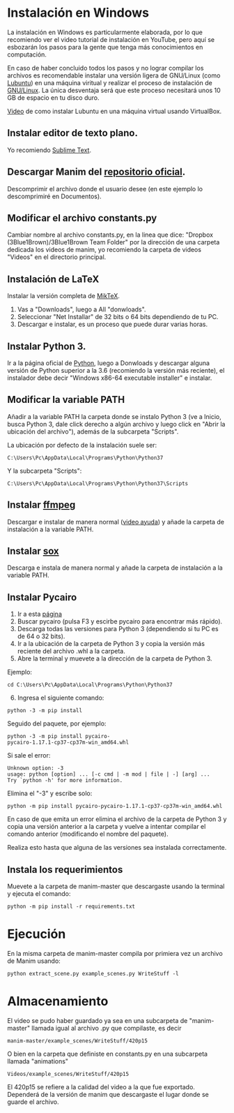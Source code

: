 # Instalación en Windows

La instalación en Windows es particularmente elaborada, por lo que recomiendo ver el video tutorial de instalación en YouTube, pero aquí se esbozarán los pasos para la gente que tenga más conocimientos en computación.

En caso de haber concluido todos los pasos y no lograr compilar los archivos es recomendable instalar una versión ligera de GNU/Linux (como [Lubuntu](https://lubuntu.net/downloads/)) en una máquina viritual y realizar el proceso de instalación de [GNU/Linux](https://github.com/Elteoremadebeethoven/AnimacionesConManim/blob/master/Espa%C3%B1ol/0_instalacion/gnuLinux/INSTRUCCIONES.md). La única desventaja será que este proceso necesitará unos 10 GB de espacio en tu disco duro.

[Video](https://www.youtube.com/watch?v=44fthwtnrF0) de como instalar Lubuntu en una máquina virtual usando VirtualBox.

## Instalar editor de texto plano.
Yo recomiendo [Sublime Text](https://www.sublimetext.com/).

## Descargar Manim del [repositorio oficial](https://github.com/3b1b/manim).
Descomprimir el archivo donde el usuario desee (en este ejemplo lo descomprimiré en Documentos).

## Modificar el archivo constants.py
Cambiar nombre al archivo constants.py, en la linea que dice:
"Dropbox (3Blue1Brown)/3Blue1Brown Team Folder"
por la dirección de una carpeta dedicada los videos de manim, yo recomiendo la carpeta de videos "Videos" en el directorio principal.

## Instalación de LaTeX
Instalar la versión completa de [MikTeX](https://miktex.org/download).
1. Vas a "Downloads", luego a All "donwloads".
2. Seleccionar "Net Installar" de 32 bits o 64 bits dependiendo de tu PC.
3. Descargar e instalar, es un proceso que puede durar varias horas.

## Instalar Python 3.
Ir a la página oficial de [Python](https://www.python.org/), luego a Donwloads y descargar alguna versión de Python superior a la 3.6 (recomiendo la versión más reciente), el instalador debe decir "Windows x86-64 executable installer" e instalar.

## Modificar la variable PATH
Añadir a la variable PATH la carpeta donde se instalo Python 3 (ve a Inicio, busca Python 3, dale click derecho a algún archivo y luego click en "Abrir la ubicación del archivo"), además de la subcarpeta "Scripts".

La ubicación por defecto de la instalación suele ser:
```
C:\Users\Pc\AppData\Local\Programs\Python\Python37
```
Y la subcarpeta "Scripts":
```
C:\Users\Pc\AppData\Local\Programs\Python\Python37\Scripts
```

## Instalar [ffmpeg](https://ffmpeg.zeranoe.com/builds/)
Descargar e instalar de manera normal ([video ayuda](https://www.youtube.com/watch?v=X7wLMejOjjM)) y añade la carpeta de instalación a la variable PATH.

## Instalar [sox](https://sourceforge.net/projects/sox/)
Descarga e instala de manera normal y añade la carpeta de instalación a la variable PATH.

## Instalar Pycairo
1. Ir a esta [página](https://www.lfd.uci.edu/~gohlke/pythonlibs/)
2. Buscar pycairo (pulsa F3 y escirbe pycairo para encontrar más rápido).
3. Descarga todas las versiones para Python 3 (dependiendo si tu PC es de 64 o 32 bits).
4. Ir a la ubicación de la carpeta de Python 3 y copia la versión más reciente del archivo .whl a la carpeta.
5. Abre la terminal y muevete a la dirección de la carpeta de Python 3.

Ejemplo:
```
cd C:\Users\Pc\AppData\Local\Programs\Python\Python37
```
6. Ingresa el siguiente comando:
```
python -3 -m pip install 
```
Seguido del paquete, por ejemplo:
```
python -3 -m pip install pycairo-pycairo‑1.17.1‑cp37‑cp37m‑win_amd64.whl
```
Si sale el error:
```
Unknown option: -3
usage: python [option] ... [-c cmd | -m mod | file | -] [arg] ...
Try `python -h' for more information.
```
Elimina el "-3" y escribe solo:
```
python -m pip install pycairo-pycairo‑1.17.1‑cp37‑cp37m‑win_amd64.whl
```

En caso de que emita un error elimina el archivo de la carpeta de Python 3 y copia una versión anterior a la carpeta y vuelve a intentar compilar el comando anterior (modificando el nombre del paquete).

Realiza esto hasta que alguna de las versiones sea instalada correctamente.

## Instala los requerimientos
Muevete a la carpeta de manim-master que descargaste usando la terminal y ejecuta el comando:
```
python -m pip install -r requirements.txt
```

# Ejecución
En la misma carpeta de manim-master compila por primiera vez un archivo de Manim usando:
```
python extract_scene.py example_scenes.py WriteStuff -l
```
# Almacenamiento
El video se pudo haber guardado ya sea en una subcarpeta de "manim-master" llamada igual al archivo .py que compilaste, es decir

```
manim-master/example_scenes/WriteStuff/420p15
```

O bien en la carpeta que definiste en constants.py en una subcarpeta llamada "animations"

```
Videos/example_scenes/WriteStuff/420p15
```

El 420p15 se refiere a la calidad del video a la que fue exportado. Dependerá de la versión de manim que descargaste el lugar donde se guarde el archivo.

